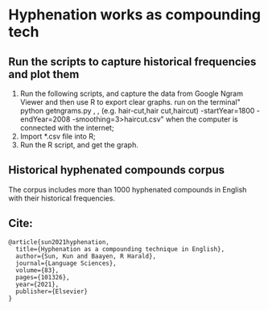 # Hyphenation works as compounding tech

## Run the scripts to capture historical frequencies and plot them

1) Run the following scripts, and capture the data from Google Ngram Viewer and then use R to export clear graphs.
run on the terminal" python getngrams.py <name>, <name>, <name>(e.g. hair-cut,hair cut,haircut) -startYear=1800 -endYear=2008 -smoothing=3>haircut.csv" when the computer is connected with the internet;
2) Import *.csv file into R;
3) Run the R script, and get the graph.

## Historical hyphenated compounds corpus
  The corpus includes more than 1000 hyphenated compounds in English with their historical frequencies.

## Cite:
```
@article{sun2021hyphenation,
  title={Hyphenation as a compounding technique in English},
  author={Sun, Kun and Baayen, R Harald},
  journal={Language Sciences},
  volume={83},
  pages={101326},
  year={2021},
  publisher={Elsevier}
}
```
